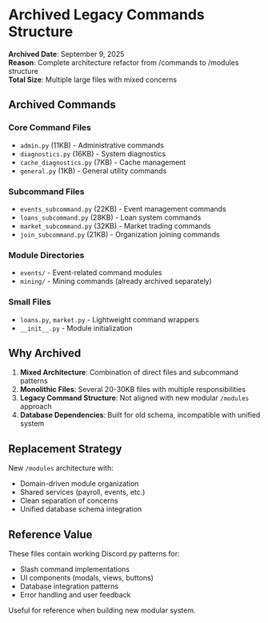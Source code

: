 # Archived Legacy Commands Structure

**Archived Date**: September 9, 2025  
**Reason**: Complete architecture refactor from /commands to /modules structure  
**Total Size**: Multiple large files with mixed concerns

## Archived Commands

### Core Command Files
- `admin.py` (11KB) - Administrative commands
- `diagnostics.py` (16KB) - System diagnostics  
- `cache_diagnostics.py` (7KB) - Cache management
- `general.py` (1KB) - General utility commands

### Subcommand Files  
- `events_subcommand.py` (22KB) - Event management commands
- `loans_subcommand.py` (28KB) - Loan system commands
- `market_subcommand.py` (32KB) - Market trading commands
- `join_subcommand.py` (21KB) - Organization joining commands

### Module Directories
- `events/` - Event-related command modules
- `mining/` - Mining commands (already archived separately)

### Small Files
- `loans.py`, `market.py` - Lightweight command wrappers
- `__init__.py` - Module initialization

## Why Archived

1. **Mixed Architecture**: Combination of direct files and subcommand patterns
2. **Monolithic Files**: Several 20-30KB files with multiple responsibilities  
3. **Legacy Command Structure**: Not aligned with new modular `/modules` approach
4. **Database Dependencies**: Built for old schema, incompatible with unified system

## Replacement Strategy

New `/modules` architecture with:
- Domain-driven module organization
- Shared services (payroll, events, etc.)
- Clean separation of concerns
- Unified database schema integration

## Reference Value

These files contain working Discord.py patterns for:
- Slash command implementations
- UI components (modals, views, buttons)
- Database integration patterns
- Error handling and user feedback

Useful for reference when building new modular system.